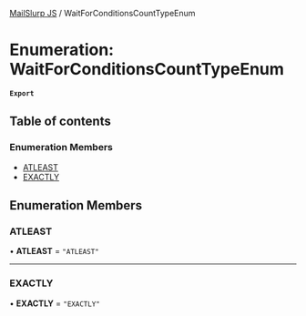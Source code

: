 [MailSlurp JS](../README.md) / WaitForConditionsCountTypeEnum

# Enumeration: WaitForConditionsCountTypeEnum

**`Export`**

## Table of contents

### Enumeration Members

- [ATLEAST](WaitForConditionsCountTypeEnum.md#atleast)
- [EXACTLY](WaitForConditionsCountTypeEnum.md#exactly)

## Enumeration Members

### ATLEAST

• **ATLEAST** = ``"ATLEAST"``

___

### EXACTLY

• **EXACTLY** = ``"EXACTLY"``
